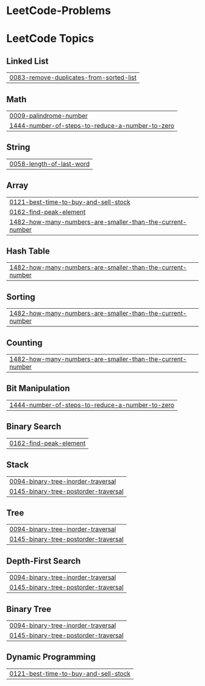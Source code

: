 # LeetCode-Problems
<!---LeetCode Topics Start-->
# LeetCode Topics
## Linked List
|  |
| ------- |
| [0083-remove-duplicates-from-sorted-list](https://github.com/Ahmed8881/LeetCode-Problems/tree/master/0083-remove-duplicates-from-sorted-list) |
## Math
|  |
| ------- |
| [0009-palindrome-number](https://github.com/Ahmed8881/LeetCode-Problems/tree/master/0009-palindrome-number) |
| [1444-number-of-steps-to-reduce-a-number-to-zero](https://github.com/Ahmed8881/LeetCode-Problems/tree/master/1444-number-of-steps-to-reduce-a-number-to-zero) |
## String
|  |
| ------- |
| [0058-length-of-last-word](https://github.com/Ahmed8881/LeetCode-Problems/tree/master/0058-length-of-last-word) |
## Array
|  |
| ------- |
| [0121-best-time-to-buy-and-sell-stock](https://github.com/Ahmed8881/LeetCode-Problems/tree/master/0121-best-time-to-buy-and-sell-stock) |
| [0162-find-peak-element](https://github.com/Ahmed8881/LeetCode-Problems/tree/master/0162-find-peak-element) |
| [1482-how-many-numbers-are-smaller-than-the-current-number](https://github.com/Ahmed8881/LeetCode-Problems/tree/master/1482-how-many-numbers-are-smaller-than-the-current-number) |
## Hash Table
|  |
| ------- |
| [1482-how-many-numbers-are-smaller-than-the-current-number](https://github.com/Ahmed8881/LeetCode-Problems/tree/master/1482-how-many-numbers-are-smaller-than-the-current-number) |
## Sorting
|  |
| ------- |
| [1482-how-many-numbers-are-smaller-than-the-current-number](https://github.com/Ahmed8881/LeetCode-Problems/tree/master/1482-how-many-numbers-are-smaller-than-the-current-number) |
## Counting
|  |
| ------- |
| [1482-how-many-numbers-are-smaller-than-the-current-number](https://github.com/Ahmed8881/LeetCode-Problems/tree/master/1482-how-many-numbers-are-smaller-than-the-current-number) |
## Bit Manipulation
|  |
| ------- |
| [1444-number-of-steps-to-reduce-a-number-to-zero](https://github.com/Ahmed8881/LeetCode-Problems/tree/master/1444-number-of-steps-to-reduce-a-number-to-zero) |
## Binary Search
|  |
| ------- |
| [0162-find-peak-element](https://github.com/Ahmed8881/LeetCode-Problems/tree/master/0162-find-peak-element) |
## Stack
|  |
| ------- |
| [0094-binary-tree-inorder-traversal](https://github.com/Ahmed8881/LeetCode-Problems/tree/master/0094-binary-tree-inorder-traversal) |
| [0145-binary-tree-postorder-traversal](https://github.com/Ahmed8881/LeetCode-Problems/tree/master/0145-binary-tree-postorder-traversal) |
## Tree
|  |
| ------- |
| [0094-binary-tree-inorder-traversal](https://github.com/Ahmed8881/LeetCode-Problems/tree/master/0094-binary-tree-inorder-traversal) |
| [0145-binary-tree-postorder-traversal](https://github.com/Ahmed8881/LeetCode-Problems/tree/master/0145-binary-tree-postorder-traversal) |
## Depth-First Search
|  |
| ------- |
| [0094-binary-tree-inorder-traversal](https://github.com/Ahmed8881/LeetCode-Problems/tree/master/0094-binary-tree-inorder-traversal) |
| [0145-binary-tree-postorder-traversal](https://github.com/Ahmed8881/LeetCode-Problems/tree/master/0145-binary-tree-postorder-traversal) |
## Binary Tree
|  |
| ------- |
| [0094-binary-tree-inorder-traversal](https://github.com/Ahmed8881/LeetCode-Problems/tree/master/0094-binary-tree-inorder-traversal) |
| [0145-binary-tree-postorder-traversal](https://github.com/Ahmed8881/LeetCode-Problems/tree/master/0145-binary-tree-postorder-traversal) |
## Dynamic Programming
|  |
| ------- |
| [0121-best-time-to-buy-and-sell-stock](https://github.com/Ahmed8881/LeetCode-Problems/tree/master/0121-best-time-to-buy-and-sell-stock) |
<!---LeetCode Topics End-->